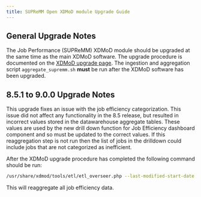 ```yaml
---
title: SUPReMM Open XDMoD module Upgrade Guide
---
```


General Upgrade Notes
---------------------

The Job Performance (SUPReMM) XDMoD module should be upgraded at the same time as the main XDMoD
software. The upgrade procedure is documented on the [XDMoD upgrade
page](https://open.xdmod.org/upgrade.html).  The ingestion and aggregation
script `aggregate_supremm.sh` **must** be run after the XDMoD software has been
upgraded.

8.5.1 to 9.0.0 Upgrade Notes
----------------------------

This upgrade fixes an issue with the job efficiency categorization. This issue
did not affect any functionality in the 8.5 release, but resulted in incorrect
values stored in the datawarehouse aggregate tables. These values are used by
the new drill down function for Job Efficiency dashboard component and so must
be updated to the correct values. If this reaggregation step is not run then
the list of jobs in  the drilldown could include jobs that are not categorized
as inefficient.

After the XDMoD upgrade procedure has completed the following command should
be run:
```bash
/usr/share/xdmod/tools/etl/etl_overseer.php --last-modified-start-date 2000-01-01 -p jobefficiency.aggregation -p jobefficiency.joblist
```

This will reaggregate all job efficiency data.
